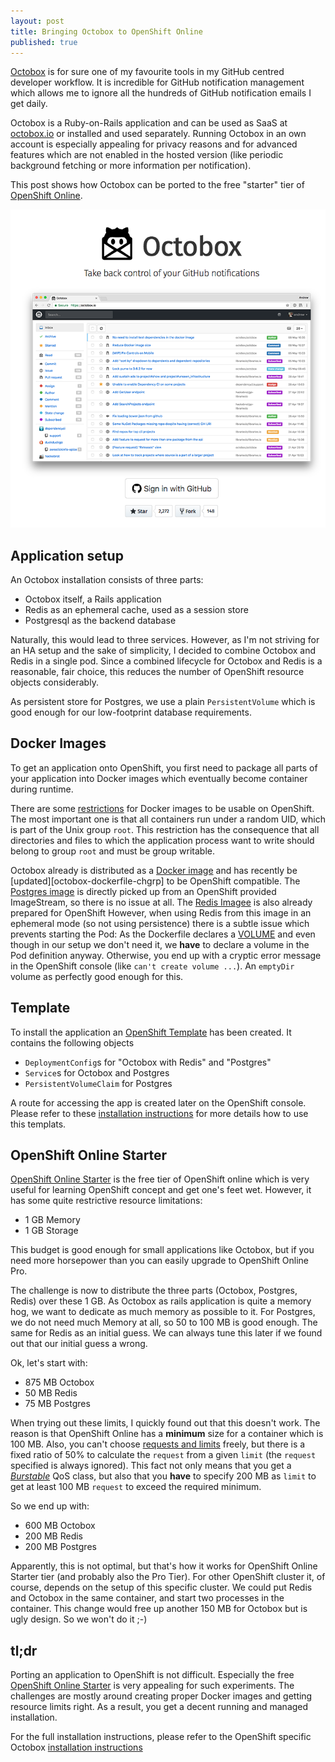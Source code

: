 ```yaml
---
layout: post
title: Bringing Octobox to OpenShift Online
published: true
---
```


[Octobox][octobox] is for sure one of my favourite tools in my GitHub centred developer workflow.
It is incredible for GitHub notification management which allows me to ignore all the hundreds of GitHub notification emails I get daily.

Octobox is a Ruby-on-Rails application and can be used as SaaS at [octobox.io](https://octobox.io) or installed and used separately.
Running Octobox in an own account is especially appealing for privacy reasons and for advanced features which are not enabled in the hosted version (like periodic background fetching or more information per notification).

This post shows how Octobox can be ported to the free "starter" tier of [OpenShift Online][openshift-online].

<!-- more -->

<img src="../images/octobox.png" style="margin: auto;"/>

## Application setup

An Octobox installation consists of three parts:

* Octobox itself, a Rails application
* Redis as an ephemeral cache, used as a session store
* Postgresql as the backend database

Naturally, this would lead to three services.
However, as I'm not striving for an HA setup and the sake of simplicity, I decided to combine Octobox and Redis in a single pod.
Since a combined lifecycle for Octobox and Redis is a reasonable, fair choice, this reduces the number of OpenShift resource objects considerably.

As persistent store for Postgres, we use a plain `PersistentVolume` which is good enough for our low-footprint database requirements.

## Docker Images

To get an application onto OpenShift, you first need to package all parts of your application into Docker images which eventually become container during runtime.

There are some [restrictions][openshift-image-guidelines] for Docker images to be usable on OpenShift.
The most important one is that all containers run under a random UID, which is part of the Unix group `root`.
This restriction has the consequence that all directories and files to which the application process want to write should belong to group `root` and must be group writable.

Octobox already is distributed as a [Docker image][octobox-dockerfile] and has recently be [updated][octobox-dockerfile-chgrp] to be OpenShift compatible.
The [Postgres image][postgres-imagestream] is directly picked up from an OpenShift provided ImageStream, so there is no issue at all.
The [Redis Imagee][redis-image] is also already prepared for OpenShift
However, when using Redis from this image in an ephemeral mode (so not using persistence) there is a subtle issue which prevents starting the Pod:
As the Dockerfile declares a [VOLUME][redis-dockerfile-volume] and even though in our setup we don't need it, we **have** to declare a volume in the Pod definition anyway.
Otherwise, you end up with a cryptic error message in the OpenShift console (like `can't create volume ...`).
An `emptyDir` volume as perfectly good enough for this.

## Template

To install the application an [OpenShift Template][openshift-template] has been created.
It contains the following objects

* `DeploymentConfig`s for "Octobox with Redis" and "Postgres"
* `Service`s for Octobox and Postgres
* `PersistentVolumeClaim` for Postgres

A route for accessing the app is created later on the OpenShift console.
Please refer to these [installation instructions][octobox-openshift-installation] for more details how to use this templats.

## OpenShift Online Starter

[OpenShift Online Starter][openshift-online-starter] is the free tier of OpenShift online which is very useful for learning OpenShift concept and get one's feet wet.
However, it has some quite restrictive resource limitations:

* 1 GB Memory
* 1 GB Storage

This budget is good enough for small applications like Octobox, but if you need more horsepower than you can easily upgrade to OpenShift Online Pro.

The challenge is now to distribute the three parts (Octobox, Postgres, Redis) over these 1 GB.
As Octobox as rails application is quite a memory hog, we want to dedicate as much memory as possible to it.
For Postgres, we do not need much Memory at all, so 50 to 100 MB is good enough.
The same for Redis as an initial guess.
We can always tune this later if we found out that our initial guess a wrong.

Ok, let's start with:

* 875 MB Octobox
* 50 MB Redis
* 75 MB Postgres

When trying out these limits, I quickly found out that this doesn't work.
The reason is that OpenShift Online has a **minimum** size for a container which is 100 MB.
Also, you can't choose [requests and limits][kubernetes-requests-limits] freely, but there is a fixed ratio of 50% to calculate the `request` from a given `limit` (the `request` specified is always ignored).
This fact not only means that you get a [_Burstable_][kubernetes-qos-class] QoS class, but also that you **have** to specify 200 MB as `limit` to get at least 100 MB `request` to exceed the required minimum.

So we end up with:

* 600 MB Octobox
* 200 MB Redis
* 200 MB Postgres

Apparently, this is not optimal, but that's how it works for OpenShift Online Starter tier (and probably also the Pro Tier).
For other OpenShift cluster it, of course, depends on the setup of this specific cluster.
We could put Redis and Octobox in the same container, and start two processes in the container.
This change would free up another 150 MB for Octobox but is ugly design.
So we won't do it ;-)


## tl;dr

Porting an application to OpenShift is not difficult.
Especially the free [OpenShift Online Starter][openshift-online] is very appealing for such experiments.
The challenges are mostly around creating proper Docker images and getting resource limits right.
As a result, you get a decent running and managed installation.

For the full installation instructions, please refer to the OpenShift specific Octobox [installation instructions][octobox-openshift-installation]

[openshift-online]: https://www.openshift.com/pricing/index.html
[octobox]: https://github.com/octobox/octobox
[openshift-image-guidelines]: https://docs.openshift.org/latest/creating_images/guidelines.html
[octobox-dockerfile]: https://github.com/octobox/octobox/blob/bd6c2cbc4745363240482f36210509830d0c4bc1/Dockerfile
[otxobox-dockerfile-chgrp]: https://github.com/octobox/octobox/blob/bd6c2cbc4745363240482f36210509830d0c4bc1/Dockerfile#L25-L26
[redis-image]: https://hub.docker.com/r/centos/redis-32-centos7/
[postgres-imagestream]: https://docs.openshift.com/container-platform/3.7/using_images/db_images/postgresql.html
[redis-dockerfile-volume]: https://github.com/sclorg/redis-container/blob/7689bf310dc29f363f0cf7e0e74a457cda5a3f6e/3.2/Dockerfile#L73
[kubernetes-qos-class]: https://medium.com/google-cloud/quality-of-service-class-qos-in-kubernetes-bb76a89eb2c6
[kubernetes-requests-limits]: https://kubernetes.io/docs/concepts/configuration/manage-compute-resources-container/
[openshift-template]: https://github.com/octobox/octobox/blob/master/openshift/octobox-template.yml
[openshift-online-starter]: https://www.openshift.com/pricing/index.html
[octobox-openshift-installation]: https://github.com/octobox/octobox/blob/master/openshift/OPENSHIFT_INSTALLATION.md
